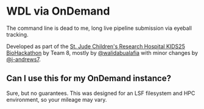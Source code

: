 # WDL via OnDemand

The command line is dead to me, long live pipeline submission via eyeball tracking.

Developed as part of the [St. Jude Children's Research Hospital KIDS25 BioHackathon](https://github.com/stjude-biohackathon) by Team 8, mostly by [@walidabualafia](https://github.com/walidabualafia) with minor changes by [@j-andrews7](https://github.com/j-andrews7).

## Can I use this for my OnDemand instance?

Sure, but no guarantees. This was designed for an LSF filesystem and HPC environment, so your mileage may vary.
